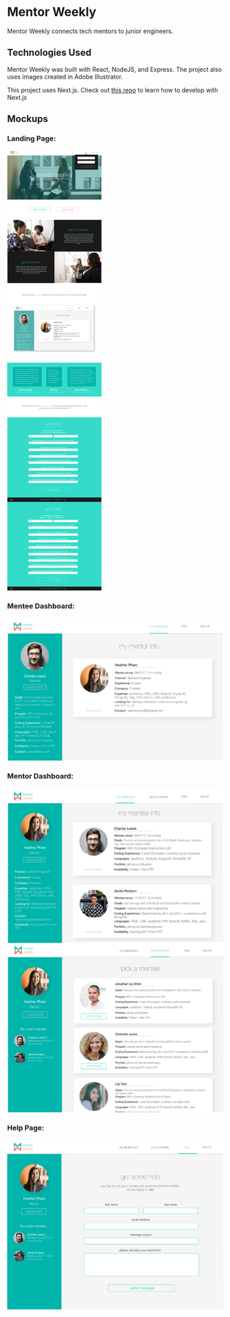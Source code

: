 # Mentor Weekly

Mentor Weekly connects tech mentors to junior engineers.

## Technologies Used

Mentor Weekly was built with React, NodeJS, and Express. The project also uses images created in Adobe Illustrator.

This project uses Next.js.
Check out [this repo](https://github.com/zeit/next.js/) to learn how to develop with Next.js

## Mockups

### Landing Page:
![Mentor Weekly landing page mockup](./mockups/mentor-mockups-landingpage.jpg)

### Mentee Dashboard:
![Mentor Weekly mentee dashboard mockup](./mockups/mentor-mockups-mentee-dashboard.jpg)

### Mentor Dashboard:
![Mentor Weekly mentor dashboard mockup](./mockups/mentor-mockups-mentor-dashboard.jpg)

### Help Page:
![Mentor Weekly help page mockup](./mockups/mentor-mockups-help.jpg)
